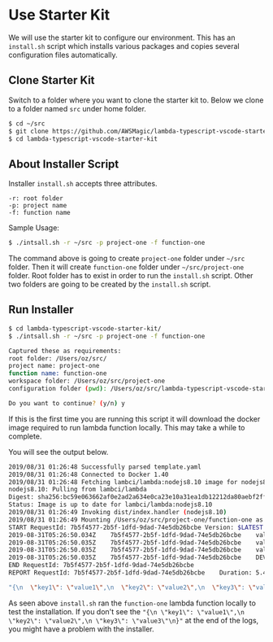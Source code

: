 # Use Starter Kit

We will use the starter kit to configure our environment. This has an `install.sh` script which installs various packages and copies several configuration files automatically.

## Clone Starter Kit

Switch to a folder where you want to clone the starter kit to. Below we clone to a folder named `src` under home folder.

```bash
$ cd ~/src
$ git clone https://github.com/AWSMagic/lambda-typescript-vscode-starter-kit.git
$ cd lambda-typescript-vscode-starter-kit
```

## About Installer Script

Installer `install.sh` accepts three attributes.

```text
-r: root folder
-p: project name
-f: function name
```

Sample Usage:

```bash
$ ./intsall.sh -r ~/src -p project-one -f function-one
```

The command above is going to create `project-one` folder under `~/src` folder. Then it will create `function-one` folder under `~/src/project-one` folder. Root folder has to exist in order to run the `install.sh` script. Other two folders are going to be created by the `install.sh` script.

## Run Installer

```bash
$ cd lambda-typescript-vscode-starter-kit/
$ ./intsall.sh -r ~/src -p project-one -f function-one

Captured these as requirements:
root folder: /Users/oz/src/
project name: project-one
function name: function-one
workspace folder: /Users/oz/src/project-one
configuration folder (pwd): /Users/oz/src/lambda-typescript-vscode-starter-kit

Do you want to continue? (y/n) y
```

If this is the first time you are running this script it will download the docker image required to run lambda function locally. This may take a while to complete.

You will see the output below.

```bash
2019/08/31 01:26:48 Successfully parsed template.yaml
2019/08/31 01:26:48 Connected to Docker 1.40
2019/08/31 01:26:48 Fetching lambci/lambda:nodejs8.10 image for nodejs8.10 runtime...
nodejs8.10: Pulling from lambci/lambda
Digest: sha256:bc59e063662af0e2ad2a634e0ca23e10a31ea1db12212da80aebf2ff2d9ee323
Status: Image is up to date for lambci/lambda:nodejs8.10
2019/08/31 01:26:49 Invoking dist/index.handler (nodejs8.10)
2019/08/31 01:26:49 Mounting /Users/oz/src/project-one/function-one as /var/task:ro inside runtime container
START RequestId: 7b5f4577-2b5f-1dfd-9dad-74e5db26bcbe Version: $LATEST
2019-08-31T05:26:50.034Z    7b5f4577-2b5f-1dfd-9dad-74e5db26bcbe    value1 = value1
2019-08-31T05:26:50.035Z    7b5f4577-2b5f-1dfd-9dad-74e5db26bcbe    value2 = value2
2019-08-31T05:26:50.035Z    7b5f4577-2b5f-1dfd-9dad-74e5db26bcbe    value3 = value3
2019-08-31T05:26:50.035Z    7b5f4577-2b5f-1dfd-9dad-74e5db26bcbe    DEV
END RequestId: 7b5f4577-2b5f-1dfd-9dad-74e5db26bcbe
REPORT RequestId: 7b5f4577-2b5f-1dfd-9dad-74e5db26bcbe    Duration: 5.49 ms    Billed Duration: 100 ms    Memory Size: 128 MB    Max Memory Used: 30 MB    

"{\n  \"key1\": \"value1\",\n  \"key2\": \"value2\",\n  \"key3\": \"value3\"\n}"
```

As seen above `install.sh` ran the `function-one` lambda function locally to test the installation. If you don't see the `"{\n \"key1\": \"value1\",\n \"key2\": \"value2\",\n \"key3\": \"value3\"\n}"` at the end of the logs, you might have a problem with the installer.

